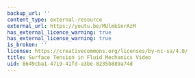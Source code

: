 ```yaml
---
backup_url: ''
content_type: external-resource
external_url: https://youtu.be/MUlmkSnrAzM
has_external_licence_warning: true
has_external_license_warning: true
is_broken: ''
license: https://creativecommons.org/licenses/by-nc-sa/4.0/
title: Surface Tension in Fluid Mechanics Video
uid: 8649cba1-4719-41fd-a3be-8235b889a74d
---
```

